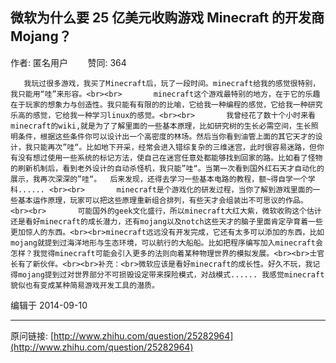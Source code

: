 ## 微软为什么要 25 亿美元收购游戏 Minecraft 的开发商 Mojang？

作者: 匿名用户&nbsp;&nbsp;&nbsp;&nbsp;&nbsp;&nbsp;&nbsp;&nbsp;赞同: 364


       我玩过很多游戏，我买了Minecraft后，玩了一段时间。minecraft给我的感觉很特别，我只能用“哇”来形容。<br><br>       minecraft这个游戏最特别的地方，在于它的乐趣在于玩家的想象力与创造性。我只能有有限的的比喻，它给我一种编程的感觉，它给我一种研究乐高的感觉，它给我一种学习linux的感觉。<br><br>       我曾经花了数十个小时来看minecraft的wiki,就是为了了解里面的一些基本原理，比如研究树的生长必需空间，生长照明条件，根据这些条件你可以设计出一个高密度的林场。然后当你看到油管上面的其它天才的设计，我只能再次”哇“。比如地下开采，经常会进入错综复杂的三维迷宫，此时很容易迷路，但你有没有想过使用一些系统的标记方法，使自己在迷宫任意处都能够找到回家的路。比如看了怪物的刷新机制后，看到老外设计的自动杀怪机，我只能”哇“。当第一次看到国外红石天才自动化的展示，我再次深深的”哇“。  后来发现，还得去学习一些基本电路的教程，额~得自学一个学科...... <br><br>       minecraft是个游戏化的研发过程，当你了解到游戏里面的一些基本运作原理，玩家可以把这些原理重新组合排列，有些天才会组装出不可思议的作品。<br><br>       可能国外的geek文化盛行，所以minecraft大红大紫，微软收购这个估计还是看好minecraft的成长潜力，还有mojang以及notch这些天才的脑子里面肯定孕育着一些更加惊人的东西。<br><br>minecraft远远没有开发完成，它还有太多可以添加的东西，比如mojang就提到过海洋地形与生态环境，可以航行的大船船。比如把程序编写加入minecraft会怎样？我觉得minecraft可能会引入更多的法则向着某种物理世界的模拟发展。<br><br>士官长有了新伙伴。<br><br>补充：<br>微软应该是看好minecraft的成长性。好久不玩，我记得mojang提到过对世界部分不可损毁设定带来探险模式，对战模式...... 我感觉minecraft貌似也有变成某种简易游戏开发工具的潜质。



编辑于 2014-09-10



---
原问链接: [http://www.zhihu.com/question/25282964](http://www.zhihu.com/question/25282964)
